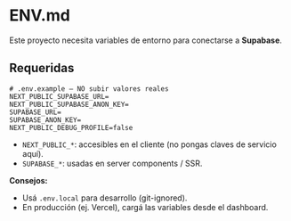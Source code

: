 # ENV.md

Este proyecto necesita variables de entorno para conectarse a **Supabase**.

## Requeridas

```env
# .env.example – NO subir valores reales
NEXT_PUBLIC_SUPABASE_URL=
NEXT_PUBLIC_SUPABASE_ANON_KEY=
SUPABASE_URL=
SUPABASE_ANON_KEY=
NEXT_PUBLIC_DEBUG_PROFILE=false
```

- `NEXT_PUBLIC_*`: accesibles en el cliente (no pongas claves de servicio aquí).
- `SUPABASE_*`: usadas en server components / SSR.

**Consejos:**
- Usá `.env.local` para desarrollo (git-ignored).
- En producción (ej. Vercel), cargá las variables desde el dashboard.
